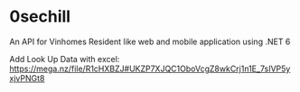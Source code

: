 # 0sechill
An API for Vinhomes Resident like web and mobile application using .NET 6

Add Look Up Data with excel: https://mega.nz/file/R1cHXBZJ#UKZP7XJQC1OboVcgZ8wkCrj1n1E_7sIVP5yxjvPNGt8
